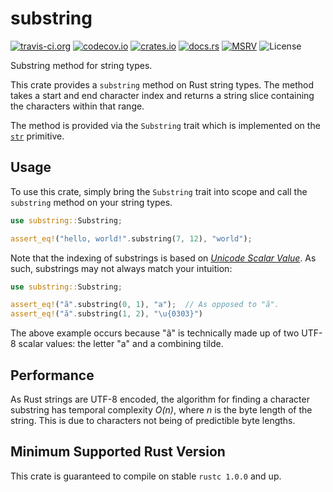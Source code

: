# substring

[![travis-ci.org](https://img.shields.io/travis/Anders429/substring)](https://travis-ci.org/github/Anders429/substring)
[![codecov.io](https://img.shields.io/codecov/c/gh/Anders429/substring)](https://codecov.io/gh/Anders429/substring)
[![crates.io](https://img.shields.io/crates/v/substring)](https://crates.io/crates/substring)
[![docs.rs](https://docs.rs/substring/badge.svg)](https://docs.rs/substring)
[![MSRV](https://img.shields.io/badge/rustc-1.0.0+-yellow.svg)](#minimum-supported-rust-version)
![License](https://img.shields.io/crates/l/substring)

Substring method for string types.

This crate provides a `substring` method on Rust string types. The method takes a start and end
character index and returns a string slice containing the characters within that range.

The method is provided via the `Substring` trait which is implemented on the
[`str`](https://doc.rust-lang.org/std/primitive.str.html) primitive.

## Usage

To use this crate, simply bring the `Substring` trait into scope and call the `substring` method on
your string types.

```rust
use substring::Substring;

assert_eq!("hello, world!".substring(7, 12), "world");
```

Note that the indexing of substrings is based on
[*Unicode Scalar Value*](http://www.unicode.org/glossary/#unicode_scalar_value). As such,
substrings may not always match your intuition:

```rust
use substring::Substring;

assert_eq!("ã".substring(0, 1), "a");  // As opposed to "ã".
assert_eq!("ã".substring(1, 2), "\u{0303}")
```

The above example occurs because "ã" is technically made up of two UTF-8 scalar values: the letter
"a" and a combining tilde.


## Performance

As Rust strings are UTF-8 encoded, the algorithm for finding a character substring has temporal
complexity *O(n)*, where *n* is the byte length of the string. This is due to characters not being
of predictible byte lengths.

## Minimum Supported Rust Version
This crate is guaranteed to compile on stable `rustc 1.0.0` and up.
